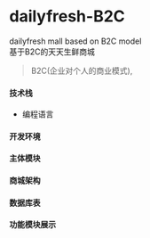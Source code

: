# dailyfresh-B2C
dailyfresh mall based on B2C model  
基于B2C的天天生鲜商城  
> B2C(企业对个人的商业模式), 

#### 技术栈
- 编程语言

####  开发环境


####  主体模块


####  商城架构



####  数据库表

#### 功能模块展示

